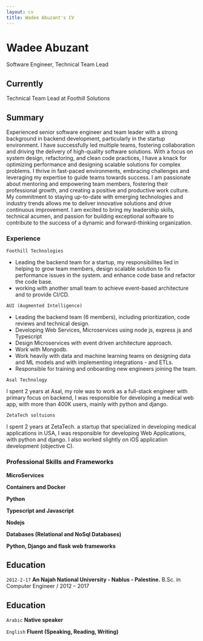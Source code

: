 ```yaml
---
layout: cv
title: Wadee Abuzant's CV
---
```

# Wadee Abuzant
Software Engineer, Technical Team Lead

<!-- <div id="webaddress">
<a href="isaac@applesdofall.org">wadee.abuzant@gmail.com</a>
| <a href="http://en.wikipedia.org/wiki/Isaac_Newton">My wikipedia page</a>
</div> -->


## Currently

Technical Team Lead at Foothill Solutions


## Summary

Experienced senior software engineer and team leader with a strong background in backend development, particularly in the startup environment. I have successfully led multiple teams, fostering collaboration and driving the delivery of high-quality software solutions. With a focus on system design, refactoring, and clean code practices, I have a knack for optimizing performance and designing scalable solutions for complex problems. I thrive in fast-paced environments, embracing challenges and leveraging my expertise to guide teams towards success. I am passionate about mentoring and empowering team members, fostering their professional growth, and creating a positive and productive work culture. My commitment to staying up-to-date with emerging technologies and industry trends allows me to deliver innovative solutions and drive continuous improvement. I am excited to bring my leadership skills, technical acumen, and passion for building exceptional software to contribute to the success of a dynamic and forward-thinking organization.


### Experience

`Foothill Technologies`

- Leading the backend team for a startup, my responsibilites lied in helping to grow team members, design scalable solution to fix performance issues in the system. and enhance code base and refactor the code base.
- working with another small team to achieve event-based architecture and to provide CI/CD.

`AUI (Augmented Intelligence)`

- Leading the backend team (6 members), including prioritization, code reviews and technical design.
- Developing Web Services, Microservices using node js, express js and Typescript
- Design Microservices with event driven architecture approach.
- Work with Mongodb.
- Work heavily with data and machine learning teams on designing data and ML models and with implementing integrations - and ETLs.
- Responsible for training and onboarding new engineers joining the team.


`Asal Technology`

I spent 2 years at Asal, my role was to work as a full-stack engineer with primary focus on backend, I was responsible for developing a medical web app, with more than 400K users, mainly with python and django.

`ZetaTech soltuions`

I spent 2 years at ZetaTech. a startup that specialized in developing medical applications in USA, I was responsible for developing Web Applications, with python and django. I also worked slightly on iOS application development (objective C).


### Professional Skills and Frameworks


__MicroServices__

__Containers and Docker__

__Python__

__Typescript and Javascript__

__Nodejs__

__Databases (Relational and NoSql Databases)__

__Python, Django and flask web frameworks__



## Education

`2012-2-17`
__An Najah National University - Nablus - Palestine.__ B.Sc. in Computer Engineer / 2012 – 2017



## Education

`Arabic`
__Native speaker__

`English`
__Fluent (Speaking, Reading, Writing)__



<!-- ### Footer

Last updated: May 2013 -->


